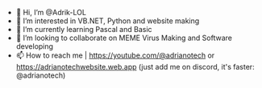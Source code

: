 - 👋 Hi, I’m @Adrik-LOL
- 👀 I’m interested in VB.NET, Python and website making
- 🌱 I’m currently learning Pascal and Basic
- 💞️ I’m looking to collaborate on MEME Virus Making and Software developing
- 📫 How to reach me | https://youtube.com/@adrianotech or https://adrianotechwebsite.web.app (just add me on discord, it's faster: @adrianotech)

<!---
Adrik-LOL/Adrik-LOL is a ✨ special ✨ repository because its `README.md` (this file) appears on your GitHub profile.
You can click the Preview link to take a look at your changes.
--->
